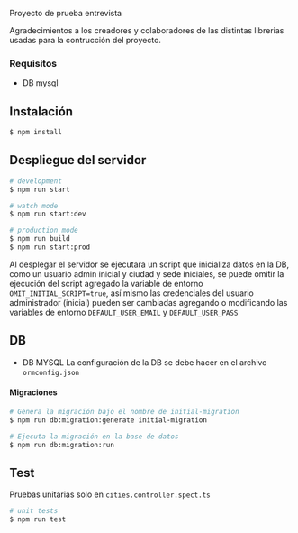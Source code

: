 Proyecto de prueba entrevista

Agradecimientos a los creadores y colaboradores de las distintas librerias usadas para la contrucción del proyecto.

### Requisitos

-   DB mysql

## Instalación

```bash
$ npm install
```

## Despliegue del servidor

```bash
# development
$ npm run start

# watch mode
$ npm run start:dev

# production mode
$ npm run build
$ npm run start:prod
```

Al desplegar el servidor se ejecutara un script que inicializa datos en la DB, como un usuario admin inicial y ciudad y sede iniciales, se puede omitir la ejecución del script agregado la variable de entorno `OMIT_INITIAL_SCRIPT=true`, así mismo las credenciales del usuario administrador (inicial) pueden ser cambiadas agregando o modificando las variables de entorno `DEFAULT_USER_EMAIL` y `DEFAULT_USER_PASS`

## DB

-   DB MYSQL
    La configuración de la DB se debe hacer en el archivo `ormconfig.json`

#### Migraciones

```bash
# Genera la migración bajo el nombre de initial-migration
$ npm run db:migration:generate initial-migration

# Ejecuta la migración en la base de datos
$ npm run db:migration:run
```

## Test

Pruebas unitarias solo en `cities.controller.spect.ts`

```bash
# unit tests
$ npm run test
```
